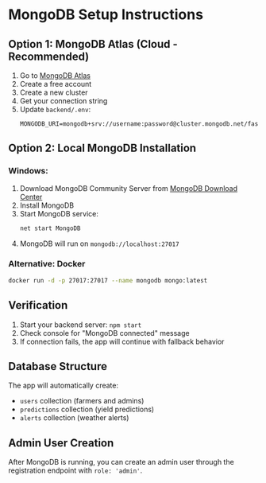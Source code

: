 # MongoDB Setup Instructions

## Option 1: MongoDB Atlas (Cloud - Recommended)

1. Go to [MongoDB Atlas](https://www.mongodb.com/atlas)
2. Create a free account
3. Create a new cluster
4. Get your connection string
5. Update `backend/.env`:
   ```
   MONGODB_URI=mongodb+srv://username:password@cluster.mongodb.net/fasalneeti
   ```

## Option 2: Local MongoDB Installation

### Windows:
1. Download MongoDB Community Server from [MongoDB Download Center](https://www.mongodb.com/try/download/community)
2. Install MongoDB
3. Start MongoDB service:
   ```cmd
   net start MongoDB

   
   ```
4. MongoDB will run on `mongodb://localhost:27017`

### Alternative: Docker
```bash
docker run -d -p 27017:27017 --name mongodb mongo:latest
```

## Verification

1. Start your backend server: `npm start`
2. Check console for "MongoDB connected" message
3. If connection fails, the app will continue with fallback behavior

## Database Structure

The app will automatically create:
- `users` collection (farmers and admins)
- `predictions` collection (yield predictions)
- `alerts` collection (weather alerts)

## Admin User Creation

After MongoDB is running, you can create an admin user through the registration endpoint with `role: 'admin'`.